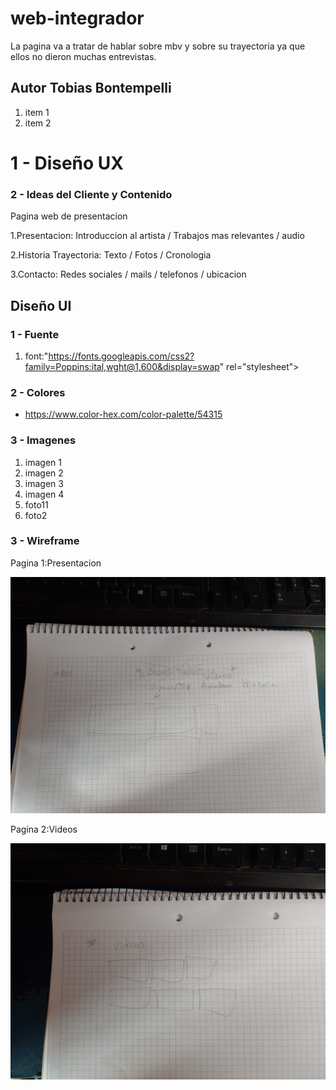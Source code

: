 # web-integrador

La pagina va a tratar de hablar sobre mbv y sobre su trayectoria ya que ellos no dieron muchas entrevistas.

## Autor Tobias Bontempelli 

1. item 1
2. item 2

# 1 - Diseño UX

### 2 - Ideas del Cliente y Contenido
Pagina web de presentacion

1.Presentacion: Introduccion al artista / Trabajos mas relevantes / audio

2.Historia Trayectoria: Texto / Fotos / Cronologia

3.Contacto: Redes sociales / mails / telefonos / ubicacion



## Diseño UI

### 1 - Fuente
 
 1. font:"https://fonts.googleapis.com/css2?family=Poppins:ital,wght@1,600&display=swap" rel="stylesheet">



### 2 - Colores

- https://www.color-hex.com/color-palette/54315

### 3 - Imagenes

1. imagen 1 
2. imagen 2
3. imagen 3
4. imagen 4
5. foto11
6. foto2

### 3 - Wireframe

Pagina 1:Presentacion

![Pagina Principal](./media/foto11.jpg)

Pagina 2:Videos

![Pagina Principal](./media/foto2.jpg)
